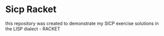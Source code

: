 # Sicp Racket

this repository was created to demonstrate my SICP exercise solutions in the LISP dialect - RACKET
